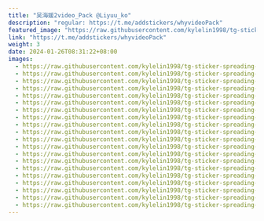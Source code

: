 ```yaml
---
title: "吴海媛2video_Pack @Liyuu_ko"
description: "regular: https://t.me/addstickers/whyvideoPack"
featured_image: "https://raw.githubusercontent.com/kylelin1998/tg-sticker-spreading-worldwide-images/main/img/7984587e-ea74-4b4e-8508-30f8e981b8ec.jpg"
link: "https://t.me/addstickers/whyvideoPack"
weight: 3
date: 2024-01-26T08:31:22+08:00
images:
  - https://raw.githubusercontent.com/kylelin1998/tg-sticker-spreading-worldwide-images/main/img/7984587e-ea74-4b4e-8508-30f8e981b8ec.jpg
  - https://raw.githubusercontent.com/kylelin1998/tg-sticker-spreading-worldwide-images/main/img/5d800976-9e2f-4da3-998a-0b8ddccbabd9.jpg
  - https://raw.githubusercontent.com/kylelin1998/tg-sticker-spreading-worldwide-images/main/img/1162ea58-98cb-41b3-ac4d-59e6c1589cea.jpg
  - https://raw.githubusercontent.com/kylelin1998/tg-sticker-spreading-worldwide-images/main/img/b21181e6-dfd6-427f-9d51-62a4d5708f56.jpg
  - https://raw.githubusercontent.com/kylelin1998/tg-sticker-spreading-worldwide-images/main/img/0d783483-c108-4a57-80e2-261fa2968403.jpg
  - https://raw.githubusercontent.com/kylelin1998/tg-sticker-spreading-worldwide-images/main/img/c2359e18-fd02-4374-9c09-090cd5c407f4.jpg
  - https://raw.githubusercontent.com/kylelin1998/tg-sticker-spreading-worldwide-images/main/img/20248522-f721-4560-a463-3fd9af951932.jpg
  - https://raw.githubusercontent.com/kylelin1998/tg-sticker-spreading-worldwide-images/main/img/af1b63df-bf03-4960-859d-ea0b35642015.jpg
  - https://raw.githubusercontent.com/kylelin1998/tg-sticker-spreading-worldwide-images/main/img/d612f008-e2a0-46f4-bb46-3ec2bcd54ef8.jpg
  - https://raw.githubusercontent.com/kylelin1998/tg-sticker-spreading-worldwide-images/main/img/6f4752a1-7784-4921-a4fe-a3b6adfad1cb.jpg
  - https://raw.githubusercontent.com/kylelin1998/tg-sticker-spreading-worldwide-images/main/img/6237f246-2f8a-4ef7-a5c9-976047c90a8d.jpg
  - https://raw.githubusercontent.com/kylelin1998/tg-sticker-spreading-worldwide-images/main/img/eacc28b2-e18e-4f34-b039-3d79355c8b35.jpg
  - https://raw.githubusercontent.com/kylelin1998/tg-sticker-spreading-worldwide-images/main/img/aa59b672-fd4f-4152-95aa-e60320e4a1fb.jpg
  - https://raw.githubusercontent.com/kylelin1998/tg-sticker-spreading-worldwide-images/main/img/c7df1bca-6a0a-465b-b54e-1fee829c8814.jpg
  - https://raw.githubusercontent.com/kylelin1998/tg-sticker-spreading-worldwide-images/main/img/7ea4c726-c82f-4fb8-a698-0a08cfa65cea.jpg
  - https://raw.githubusercontent.com/kylelin1998/tg-sticker-spreading-worldwide-images/main/img/c001f7c2-d9ef-4849-a501-6913505083e2.jpg
  - https://raw.githubusercontent.com/kylelin1998/tg-sticker-spreading-worldwide-images/main/img/95f1c881-1c9d-4c9f-ba42-7c53d188106e.jpg
  - https://raw.githubusercontent.com/kylelin1998/tg-sticker-spreading-worldwide-images/main/img/1b64a0e6-1e0c-4681-9f2e-119dbf9f976f.jpg
  - https://raw.githubusercontent.com/kylelin1998/tg-sticker-spreading-worldwide-images/main/img/c037ac09-e0ef-4deb-a76d-fc3b5d3cab0d.jpg
  - https://raw.githubusercontent.com/kylelin1998/tg-sticker-spreading-worldwide-images/main/img/11ee541b-70e1-4f43-b100-50ba5a7db37b.jpg
---
```

